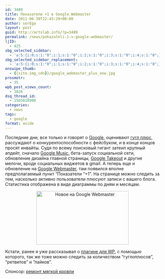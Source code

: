 ```yaml
---
id: 3489
title: Показатели +1 в Google.Webmaster
date: 2011-06-30T22:43:29+00:00
author: serEga
layout: post
guid: http://artslab.info/?p=3489
permalink: /news/pokazateli-1-v-google-webmaster/
ljID:
  - 425
sbg_selected_sidebar:
  - 'a:5:{i:0;s:1:"0";i:1;s:1:"0";i:2;s:1:"0";i:3;s:1:"0";i:4;s:1:"0";}'
sbg_selected_sidebar_replacement:
  - 'a:5:{i:0;s:1:"0";i:1;s:1:"0";i:2;s:1:"0";i:3;s:1:"0";i:4;s:1:"0";}'
onswipe_thumb:
  - {{site.img_cdn}}/google_webmaster_plus_one.jpg
prosmotr:
  - 35
wpb_post_views_count:
  - 1026
dsq_thread_id:
  - 1565018900
categories:
  - news
tags:
  - google
format: aside
---
```

Последние дни, все только и говорят о [Google](http://artslab.info/tag/google/), оценивают [гугл плюс](http://artslab.info/news/dobro-pozhalovat-na-proekt-google/), рассуждают о конкурентоспособности с фейсбуком, и в конце концов просят инвайты. Судя по всему поисковый гигант затеил крупный апдейт, сначало <a href="http://music.google.com/" rel="nofollow">Google Music</a>, бета-запуск социальной сети, обновление дизайна главной страницы, <a href="https://www.google.com/takeout/" rel="nofollow">Google Takeout</a> и другие мелочи, вроде социальных виджетов в gmail. А теперь еще и обновление на [Google Webmaster](https://www.google.com/webmasters/tools/home?hl=en), там появился вполне предполагаемый пункт &#8220;Показатели &#8220;+1&#8221;. На странице можно следить за тем, насколько активно пользователи плюсуют записи с вашего блога. Статистика отображена в виде диаграммы по дням и месяцам.

<center>
  <a href="{{site.img_cdn}}/google_webmaster_plus_one.jpg"><img src="{{site.img_cdn}}/google_webmaster_plus_one-300x175.jpg" alt="Новое на Google Webmaster" title="google_webmaster_plus_one" width="300" height="175" class="alignnone size-medium wp-image-3490" /></a>
</center>

Кстати, ранее я уже рассказывал о [плагине для WP](http://artslab.info/wordpress/populyarnost-postov-bloga-v-socialnyx-setyax-social-metrics-dlya-wordpress/), с помощью которого, так же тоже можно следить за количеством &#8220;гуглоплюсов&#8221;, &#8220;ретвитов&#8221; и &#8220;лайков&#8221;.

<!--more-->

Спонсор: [ремонт мягкой кровли](http://www.gidrol.ru/)